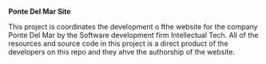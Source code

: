**Ponte Del Mar Site**

This project is coordinates the development o fthe website for the company Ponte Del Mar by the Software development firm Intellectual Tech.
All of the resources and source code in this project is a direct  product of the developers on this repo and they ahve the authorship of the website.
